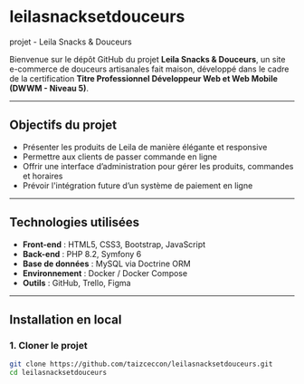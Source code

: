 # leilasnacksetdouceurs
projet - Leila Snacks & Douceurs

Bienvenue sur le dépôt GitHub du projet **Leila Snacks & Douceurs**, un site e-commerce de douceurs artisanales fait maison, développé dans le cadre de la certification **Titre Professionnel Développeur Web et Web Mobile (DWWM - Niveau 5)**.

---

## Objectifs du projet

- Présenter les produits de Leila de manière élégante et responsive
- Permettre aux clients de passer commande en ligne
- Offrir une interface d’administration pour gérer les produits, commandes et horaires
- Prévoir l'intégration future d’un système de paiement en ligne

---

## Technologies utilisées

- **Front-end** : HTML5, CSS3, Bootstrap, JavaScript
- **Back-end** : PHP 8.2, Symfony 6
- **Base de données** : MySQL via Doctrine ORM
- **Environnement** : Docker / Docker Compose
- **Outils** : GitHub, Trello, Figma

---

##  Installation en local

### 1. Cloner le projet
```bash
git clone https://github.com/taizceccon/leilasnacksetdouceurs.git
cd leilasnacksetdouceurs
